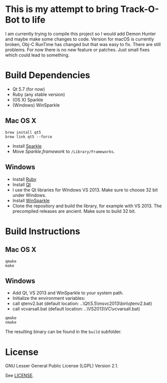 
# This is my attempt to bring Track-O-Bot to life

I am currently trying to compile this project so I would add Demon Hunter and maybe make some changes to code.
Version for macOS is currently broken, Obj-C RunTime has changed but that was easy to fix. There are still problems.
For now there is no new feature or patches. Just small fixes which could lead to something.


# Build Dependencies

* Qt 5.7 (for now)
* Ruby (any stable version)
* (OS X) Sparkle
* (Windows) WinSparkle

## Mac OS X

```
brew install qt5
brew link qt5 --force
```

* Install [Sparkle](http://sparkle.andymatuschak.org/) 
 * Move _Sparkle.framework_ to ``/Library/Frameworks``.

## Windows

* Install [Ruby](https://rubyinstaller.org/downloads/)
* Install [Qt](http://qt-project.org/downloads) 
 * I use the Qt libraries for Windows VS 2013. Make sure to choose 32 bit under Windows.
* Install [WinSparkle](https://github.com/vslavik/winsparkle) 
 * Clone the repository and build the library, for example with VS 2013. The precompiled releases are ancient. Make sure to build 32 bit.

# Build Instructions

## Mac OS X

```
qmake
make
```

## Windows

* Add Qt, VS 2013 and WinSparkle to your system path.
* Initialize the environment variables:
 * call qtenv2.bat (default location: ..\Qt\5.5\msvc2013\bin\qtenv2.bat)
 * call vcvarsall.bat (default location: ..\VS2013\VC\vcvarsall.bat)

```
qmake
nmake
```

The resulting binary can be found in the ``build`` subfolder.

# License

GNU Lesser General Public License (LGPL) Version 2.1.

See [LICENSE](LICENSE).

